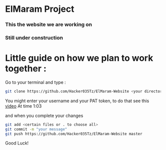 # ElMaram Project

### This the website we are working on
### Still under construction

# Little guide on how we plan to work together :
Go to your terminal and type :

```bash
git clone https://github.com/Hacker035Tz/ElMaram-Website <your directory>
```
You might enter your username and your PAT token, to do that see this [video](https://www.youtube.com/watch?v=iLrywUfs7yU)
At time 1:03

and when you complete your changes

```bash
git add <certain files or . to choose all>
git commit -m "your message"
git push https://github.com/Hacker035Tz/ElMaram-Website master
```

Good Luck!
